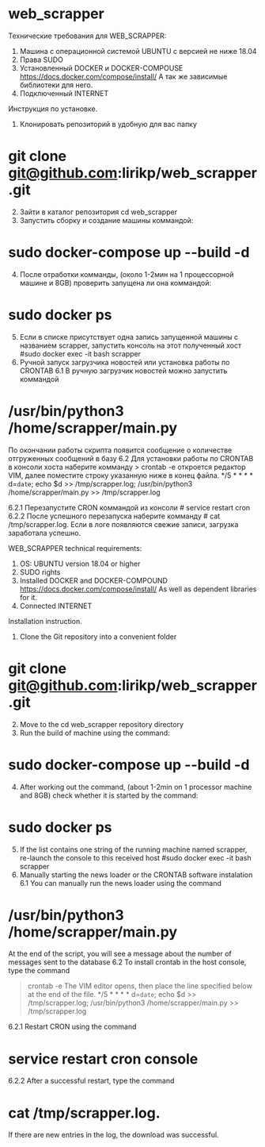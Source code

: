 # web_scrapper

Технические требования для WEB_SCRAPPER:

1. Машина с операционной системой UBUNTU с версией не ниже 18.04
2. Права SUDO
3. Установленный DOCKER и DOCKER-COMPOUSE https://docs.docker.com/compose/install/
А так же зависимые библиотеки для него.
4. Подключенный INTERNET

Инструкция по установке.
1. Клонировать репозиторий в удобную для вас папку
# git clone git@github.com:lirikp/web_scrapper.git

2. Зайти в каталог репозитория cd web_scrapper
3. Запустить сборку и создание машины коммандой:
# sudo docker-compose up --build -d
4. После отработки комманды, (около 1-2мин на 1 процессорной машине и 8GB) проверить запущена ли она коммандой:
# sudo docker ps
5. Если в списке присутствует одна запись запущенной машины с названием scrapper, запустить консоль на этот полученный хост
#sudo docker exec -it bash scrapper
6. Ручной запуск загрузчика новостей или установка работы по CRONTAB
6.1 В ручную загрузчик новостей можно запустить коммандой
# /usr/bin/python3 /home/scrapper/main.py
По окончании работы скрипта появится сообщение о количестве отгруженных сообщений в базу
6.2 Для установки работы по CRONTAB в консоли хоста наберите комманду > crontab -e
откроется редактор VIM, далее поместите строку указанную ниже в конец файла.
*/5 * * * *     d=`date`; echo $d >> /tmp/scrapper.log; /usr/bin/python3 /home/scrapper/main.py >> /tmp/scrapper.log

6.2.1 Перезапустите CRON коммандой из консоли # service restart cron
6.2.2 После успешного перезапуска наберите комманду # cat /tmp/scrapper.log. Если в логе появляются свежие записи, загрузка заработала успешно.


WEB_SCRAPPER technical requirements:

1. OS: UBUNTU version 18.04 or higher
2. SUDO rights
3. Installed DOCKER and DOCKER-COMPOUND https://docs.docker.com/compose/install/
As well as dependent libraries for it.
4. Connected INTERNET

Installation instruction.
1. Clone the Git repository into a convenient folder
# git clone git@github.com:lirikp/web_scrapper.git
2. Move to the cd web_scrapper repository directory
3. Run the build of machine using the command:
# sudo docker-compose up --build -d
4. After working out the command, (about 1-2min on 1 processor machine and 8GB) check whether it is started by the command:
# sudo docker ps
5. If the list contains one string of the running machine named scrapper, re-launch the console to this received host
#sudo docker exec -it bash scrapper
6. Manually starting the news loader or the CRONTAB software instalation
6.1 You can manually  run the news loader using the command
# /usr/bin/python3 /home/scrapper/main.py
At the end of the script, you will see a message about the number of messages sent to the database
6.2 To install crontab in the host console, type the command  
> crontab -e
The VIM editor opens, then place the line specified below at the end of the file.
*/5 * * * * d=`date`; echo $d >> /tmp/scrapper.log; /usr/bin/python3 /home/scrapper/main.py >> /tmp/scrapper.log

6.2.1 Restart CRON using the command
# service restart cron console
6.2.2 After a successful restart, type the command 
# cat /tmp/scrapper.log.
 If there are new entries in the log, the download was successful.
